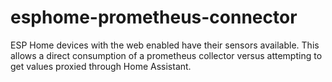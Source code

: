 # esphome-prometheus-connector
ESP Home devices with the web enabled have their sensors available. This allows a direct consumption of a prometheus collector versus attempting to get values proxied through Home Assistant.